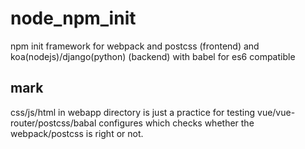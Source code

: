 # node_npm_init
npm init framework for webpack and postcss (frontend) and koa(nodejs)/django(python) (backend) with babel for es6 compatible

## mark
css/js/html in webapp directory is just a practice for testing vue/vue-router/postcss/babal configures which checks whether the webpack/postcss is right or not. 
